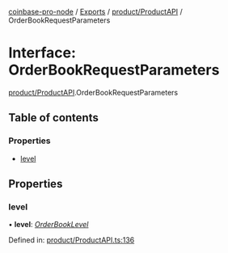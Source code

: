 [coinbase-pro-node](../README.md) / [Exports](../modules.md) / [product/ProductAPI](../modules/product_productapi.md) / OrderBookRequestParameters

# Interface: OrderBookRequestParameters

[product/ProductAPI](../modules/product_productapi.md).OrderBookRequestParameters

## Table of contents

### Properties

- [level](product_productapi.orderbookrequestparameters.md#level)

## Properties

### level

• **level**: [*OrderBookLevel*](../enums/product_productapi.orderbooklevel.md)

Defined in: [product/ProductAPI.ts:136](https://github.com/bennycode/coinbase-pro-node/blob/e63aeae/src/product/ProductAPI.ts#L136)
